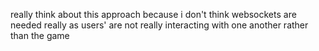 really think about this approach because i don't think websockets are needed really
as users' are not really interacting with one another rather than the game
